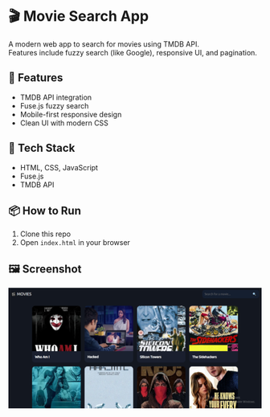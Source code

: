 # 🎬 Movie Search App

A modern web app to search for movies using TMDB API.  
Features include fuzzy search (like Google), responsive UI, and pagination.

## 🚀 Features
- TMDB API integration
- Fuse.js fuzzy search
- Mobile-first responsive design
- Clean UI with modern CSS

## 🔧 Tech Stack
- HTML, CSS, JavaScript
- Fuse.js
- TMDB API

## 📦 How to Run
1. Clone this repo
2. Open `index.html` in your browser

## 🖼️ Screenshot

![Movie Search Screenshot](assets/screenshot.PNG)


